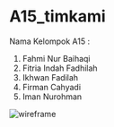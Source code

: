 # A15_timkami

Nama Kelompok A15 :
1. Fahmi Nur Baihaqi
2. Fitria Indah Fadhilah
3. Ikhwan Fadilah
4. Firman Cahyadi
5. Iman Nurohman


![wireframe](https://user-images.githubusercontent.com/61586755/158377183-45dd9c68-806a-4977-aafe-2e77d2fc7656.jpg)

